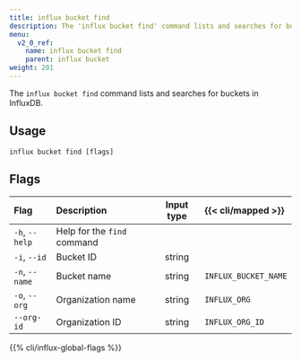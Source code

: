 ```yaml
---
title: influx bucket find
description: The 'influx bucket find' command lists and searches for buckets in InfluxDB.
menu:
  v2_0_ref:
    name: influx bucket find
    parent: influx bucket
weight: 201
---
```


The `influx bucket find` command lists and searches for buckets in InfluxDB.

## Usage
```
influx bucket find [flags]
```

## Flags
| Flag           | Description                 | Input type  | {{< cli/mapped >}}   |
|:----           |:-----------                 |:----------: |:------------------   |
| `-h`, `--help` | Help for the `find` command |             |                      |
| `-i`, `--id`   | Bucket ID                   | string      |                      |
| `-n`, `--name` | Bucket name                 | string      | `INFLUX_BUCKET_NAME` |
| `-o`, `--org`  | Organization name           | string      | `INFLUX_ORG`         |
| `--org-id`     | Organization ID             | string      | `INFLUX_ORG_ID`      |

{{% cli/influx-global-flags %}}
